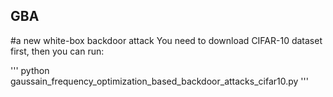 ## GBA
#a new white-box backdoor attack
You need to download CIFAR-10 dataset first, then you can run:

'''
python gaussain_frequency_optimization_based_backdoor_attacks_cifar10.py
'''
